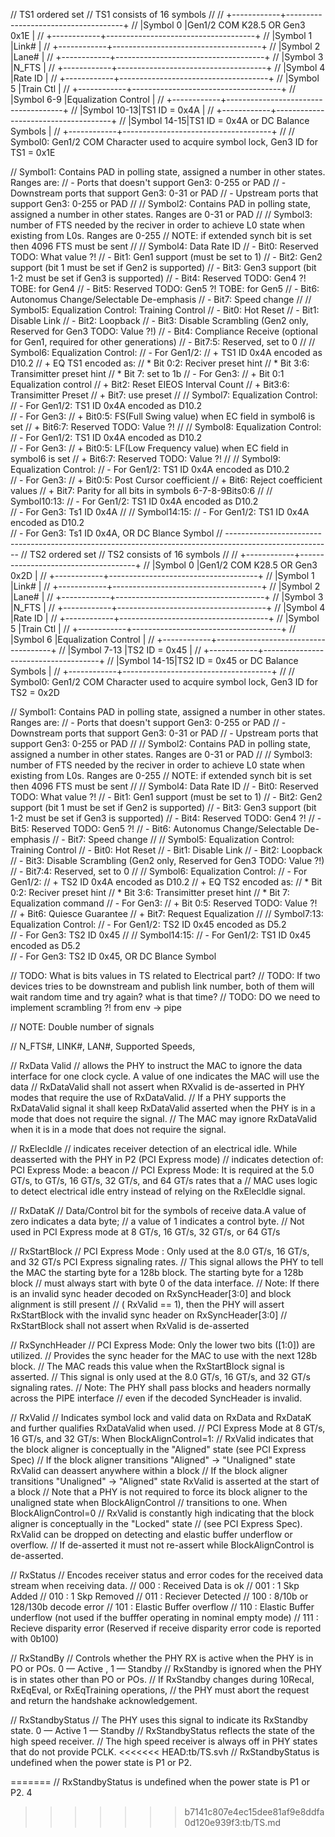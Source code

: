// TS1 ordered set
// TS1 consists of 16 symbols
// 
//        +------------+-------------------------------------+
//        |Symbol 0    |Gen1/2 COM K28.5  OR  Gen3 0x1E      |
//        +------------+-------------------------------------+
//        |Symbol 1    |Link#                                |
//        +------------+-------------------------------------+
//        |Symbol 2    |Lane#                                |
//        +------------+-------------------------------------+
//        |Symbol 3    |N_FTS                                |
//        +------------+-------------------------------------+
//        |Symbol 4    |Rate ID                              |
//        +------------+-------------------------------------+
//        |Symbol 5    |Train Ctl                            |
//        +------------+-------------------------------------+
//        |Symbol 6-9  |Equalization Control                 |
//        +------------+-------------------------------------+
//        |Symbol 10-13|TS1 ID = 0x4A                        |
//        +------------+-------------------------------------+
//        |Symbol 14-15|TS1 ID = 0x4A or DC Balance Symbols  |
//        +------------+-------------------------------------+
//
// Symbol0: Gen1/2 COM Character used to acquire symbol lock, Gen3 ID for TS1 = 0x1E

// Symbol1: Contains PAD in polling state, assigned a number in other states. Ranges are:
//            - Ports that doesn't support Gen3: 0-255 or PAD
//            - Downstream ports that support Gen3: 0-31 or PAD
//            - Upstream ports that support Gen3: 0-255 or PAD
//
// Symbol2: Contains PAD in polling state, assigned a number in other states. Ranges are 0-31 or PAD
//
// Symbol3: number of FTS needed by the reciver in order to achieve L0 state when existing from L0s. Ranges are 0-255
// NOTE: if extended synch bit is set then 4096 FTS must be sent
//
// Symbol4: Data Rate ID
//            - Bit0: Reserved TODO: What value ?!
//            - Bit1: Gen1 support (must be set to 1) 
//            - Bit2: Gen2 support (bit 1 must be set if Gen2 is supported)
//            - Bit3: Gen3 support (bit 1-2 must be set if Gen3 is supported)
//            - Bit4: Reserved TODO: Gen4 ?!  TOBE: for Gen4
//            - Bit5: Reserved TODO: Gen5 ?!  TOBE: for Gen5
//            - Bit6: Autonomus Change/Selectable De-emphasis
//            - Bit7: Speed change
//
// Symbol5: Equalization Control: Training Control
//            - Bit0: Hot Reset
//            - Bit1: Disable Link
//            - Bit2: Loopback
//            - Bit3: Disable Scrambling (Gen2 only, Reserved for Gen3 TODO: Value ?!)
//            - Bit4: Compliance Receive (optional for Gen1, required for other generations)
//            - Bit7:5: Reserved, set to 0
//
// Symbol6: Equalization Control:
//            - For Gen1/2:
//              + TS1 ID 0x4A encoded as D10.2
//              + EQ TS1 encoded as:
//                * Bit 0:2: Reciver preset hint
//                * Bit 3:6: Transimitter preset hint
//                * Bit 7: set to 1b
//            - For Gen3:
//              + Bit 0:1 Equalization control
//              + Bit2: Reset EIEOS Interval Count
//              + Bit3:6: Transimitter Preset
//              + Bit7: use preset
//
// Symbol7: Equalization Control:
//            - For Gen1/2: TS1 ID 0x4A encoded as D10.2      
//            - For Gen3: 
//              + Bit0:5: FS(Full Swing value) when EC field in symbol6 is set
//              + Bit6:7: Reserved TODO: Value ?!
//
// Symbol8: Equalization Control:
//            - For Gen1/2: TS1 ID 0x4A encoded as D10.2      
//            - For Gen3: 
//              + Bit0:5: LF(Low Frequency value) when EC field in symbol6 is set
//              + Bit6:7: Reserved TODO: Value ?!
//
// Symbol9: Equalization Control:
//            - For Gen1/2: TS1 ID 0x4A encoded as D10.2      
//            - For Gen3: 
//              + Bit0:5: Post Cursor coefficient
//              + Bit6: Reject coefficient values
//              + Bit7: Parity for all bits in symbols 6-7-8-9Bits0:6
//
// Symbol10:13: 
//            - For Gen1/2: TS1 ID 0x4A encoded as D10.2      
//            - For Gen3: Ts1 ID 0x4A
//
// Symbol14:15: 
//            - For Gen1/2: TS1 ID 0x4A encoded as D10.2      
//            - For Gen3: Ts1 ID 0x4A, OR DC Blance Symbol
// --------------------------------------------------------------------------------------------------------
// TS2 ordered set
// TS2 consists of 16 symbols
// 
//        +------------+-------------------------------------+
//        |Symbol 0    |Gen1/2 COM K28.5  OR  Gen3 0x2D      |
//        +------------+-------------------------------------+
//        |Symbol 1    |Link#                                |
//        +------------+-------------------------------------+
//        |Symbol 2    |Lane#                                |
//        +------------+-------------------------------------+
//        |Symbol 3    |N_FTS                                |
//        +------------+-------------------------------------+
//        |Symbol 4    |Rate ID                              |
//        +------------+-------------------------------------+
//        |Symbol 5    |Train Ctl                            |
//        +------------+-------------------------------------+
//        |Symbol 6    |Equalization Control                 |
//        +------------+-------------------------------------+
//        |Symbol 7-13 |TS2 ID = 0x45                        |
//        +------------+-------------------------------------+
//        |Symbol 14-15|TS2 ID = 0x45 or DC Balance Symbols  |
//        +------------+-------------------------------------+
//
// Symbol0: Gen1/2 COM Character used to acquire symbol lock, Gen3 ID for TS2 = 0x2D

// Symbol1: Contains PAD in polling state, assigned a number in other states. Ranges are:
//            - Ports that doesn't support Gen3: 0-255 or PAD
//            - Downstream ports that support Gen3: 0-31 or PAD
//            - Upstream ports that support Gen3: 0-255 or PAD
//
// Symbol2: Contains PAD in polling state, assigned a number in other states. Ranges are 0-31 or PAD
//
// Symbol3: number of FTS needed by the reciver in order to achieve L0 state when existing from L0s. Ranges are 0-255
// NOTE: if extended synch bit is set then 4096 FTS must be sent
//
// Symbol4: Data Rate ID
//            - Bit0: Reserved TODO: What value ?!
//            - Bit1: Gen1 support (must be set to 1) 
//            - Bit2: Gen2 support (bit 1 must be set if Gen2 is supported)
//            - Bit3: Gen3 support (bit 1-2 must be set if Gen3 is supported)
//            - Bit4: Reserved TODO: Gen4 ?!
//            - Bit5: Reserved TODO: Gen5 ?!
//            - Bit6: Autonomus Change/Selectable De-emphasis
//            - Bit7: Speed change
//
// Symbol5: Equalization Control: Training Control
//            - Bit0: Hot Reset
//            - Bit1: Disable Link
//            - Bit2: Loopback
//            - Bit3: Disable Scrambling (Gen2 only, Reserved for Gen3 TODO: Value ?!)
//            - Bit7:4: Reserved, set to 0
//
// Symbol6: Equalization Control:
//            - For Gen1/2:
//              + TS2 ID 0x4A encoded as D10.2
//              + EQ TS2 encoded as:
//                * Bit 0:2: Reciver preset hint
//                * Bit 3:6: Transimitter preset hint
//                * Bit 7: Equalization command
//            - For Gen3:
//              + Bit 0:5: Reserved TODO: Value ?!
//              + Bit6: Quiesce Guarantee
//              + Bit7: Request Equalization
//
// Symbol7:13: Equalization Control:
//            - For Gen1/2: TS2 ID 0x45 encoded as D5.2      
//            - For Gen3:  TS2 ID 0x45
//
// Symbol14:15: 
//            - For Gen1/2: TS1 ID 0x45 encoded as D5.2      
//            - For Gen3: TS2 ID 0x45, OR DC Blance Symbol

// TODO: What is bits values in TS related to Electrical part?
// TODO: If two devices tries to be downstream and publish link number, both of them will wait random time and try again? what is that time?
// TODO: DO we need to implement scrambling ?! from env -> pipe

// NOTE: Double number of signals
 
// N_FTS#, LINK#, LAN#, Supported Speeds, 


// RxData Valid
// allows the PHY to instruct the MAC to ignore the data interface for one clock cycle. A value of one indicates the MAC will use the data
// RxDataValid shall not assert when RXvalid is de-asserted in PHY modes that require the use of RxDataValid. 
// If a PHY supports the RxDataValid signal it shall keep RxDataValid asserted when the PHY is in a mode that does not require the signal. 
// The MAC may ignore RxDataValid when it is in a mode that does not require the signal. 

// RxElecIdle
// indicates receiver detection of an electrical idle. While deasserted with the PHY in P2 (PCI Express mode) 
// indicates detection of: PCI Express Mode: a beacon
// PCI Express Mode: It is required at the 5.0 GT/s, to GT/s, 16 GT/s, 32 GT/s, and 64 GT/s rates that a 
// MAC uses logic to detect electrical idle entry instead of relying on the RxElecldle signal. 

// RxDataK
// Data/Control bit for the symbols of receive data.A value of zero indicates a data byte;
// a value of 1 indicates a control byte. 
// Not used in PCI Express mode at 8 GT/s, 16 GT/s, 32 GT/s, or 64 GT/s

// RxStartBlock
// PCI Express Mode : Only used at the 8.0 GT/s, 16 GT/s, and 32 GT/s PCI Express signaling rates.
// This signal allows the PHY to tell the MAC the starting byte for a 128b block. The starting byte for a 128b block 
// must always start with byte 0 of the data interface. 
// Note: If there is an invalid sync header decoded on RxSyncHeader[3:0] and block alignment is still present
// ( RxValid == 1), then the PHY will assert RxStartBlock with the invalid sync header on RxSyncHeader[3:0] 
// RxStartBlock shall not assert when RxValid is de-asserted 

// RxSynchHeader
// PCI Express Mode: Only the lower two bits ([1:0]) are utilized. 
// Provides the sync header for the MAC to use with the next 128b block. 
// The MAC reads this value when the RxStartBlock signal is asserted. 
// This signal is only used at the 8.0 GT/s, 16 GT/s, and 32 GT/s signaling rates. 
// Note: The PHY shall pass blocks and headers normally across the PIPE interface 
// even if the decoded SyncHeader is invalid. 

// RxValid
// Indicates symbol lock and valid data on RxData and RxDataK and further qualifies RxDataValid when used. 
// PCI Express Mode at 8 GT/s, 16 GT/s, and 32 GT/s: When BlockAlignControl=1:
// RxValid indicates that the block aligner is conceptually in the "Aligned" state (see PCI Express Spec)
// If the block aligner transitions "Aligned" -> "Unaligned" state RxValid can deassert anywhere within a block
// If the block aligner transitions "Unaligned" -> "Aligned" state RxValid is asserted at the start of a block 
// Note that a PHY is not required to force its block aligner to the unaligned state when BlockAlignControl 
// transitions to one. When BlockAlignControl=0
// RxValid is constantly high indicating that the block aligner is conceptually in the "Locked" state 
// (see PCI Express Spec). RxValid can be dropped on detecting and elastic buffer underflow or overflow. 
// If de-asserted it must not re-assert while BlockAlignControl is de-asserted. 

// RxStatus
// Encodes receiver status and error codes for the received data stream when receiving data. 
// 000 : Received Data is ok
// 001 : 1 Skp Added 
// 010 : 1 Skp Removed
// 011 : Reciever Detected
// 100 : 8/10b or 128/130b decode error
// 101 : Elastic Buffer overflow
// 110 : Elastic Buffer underflow (not used if the bufffer operating in nominal empty mode)
// 111 : Recieve disparity error (Reserved if receive disparity error code is reported with 0b100)

// RxStandBy
// Controls whether the PHY RX is active when the PHY is in PO or POs. 0 — Active  , 1 — Standby 
// RxStandby is ignored when the PHY is in states other than PO or POs. 
// If RxStandby changes during 10Recal, RxEqEval, or RxEqTraining operations, 
// the PHY must abort the request and return the handshake acknowledgement. 

// RxStandbyStatus
// The PHY uses this signal to indicate its RxStandby state. 0 — Active 1 — Standby
// RxStandbyStatus reflects the state of the high speed receiver. 
// The high speed receiver is always off in PHY states that do not provide PCLK. 
<<<<<<< HEAD:tb/TS.svh
// RxStandbyStatus is undefined when the power state is P1 or P2. 

=======
// RxStandbyStatus is undefined when the power state is P1 or P2. 4
>>>>>>> b7141c807e4ec15dee81af9e8ddfa0d120e939f3:tb/TS.md
